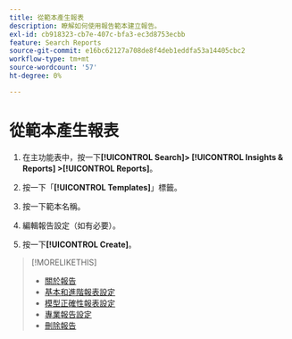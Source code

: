 ```yaml
---
title: 從範本產生報表
description: 瞭解如何使用報告範本建立報告。
exl-id: cb918323-cb7e-407c-bfa3-ec3d8753ecbb
feature: Search Reports
source-git-commit: e16bc62127a708de8f4deb1eddfa53a14405cbc2
workflow-type: tm+mt
source-wordcount: '57'
ht-degree: 0%

---
```


# 從範本產生報表

1. 在主功能表中，按一下&#x200B;**[!UICONTROL Search]> [!UICONTROL Insights & Reports] >[!UICONTROL Reports]**。

1. 按一下「**[!UICONTROL Templates]**」標籤。

1. 按一下範本名稱。

1. 編輯報告設定（如有必要）。

1. 按一下&#x200B;**[!UICONTROL Create]**。

>[!MORELIKETHIS]
>
>* [關於報告](/help/search-social-commerce/reports/report-about.md)
>* [基本和進階報表設定](/help/search-social-commerce/reports/management/basic-advanced/basic-advanced-report-settings.md)
>* [模型正確性報表設定](/help/search-social-commerce/reports/management/model-accuracy/model-accuracy-report-settings.md)
>* [專業報告設定](/help/search-social-commerce/reports/management/specialty/specialty-report-settings.md)
>* [刪除報告](/help/search-social-commerce/reports/management/report-delete.md)
